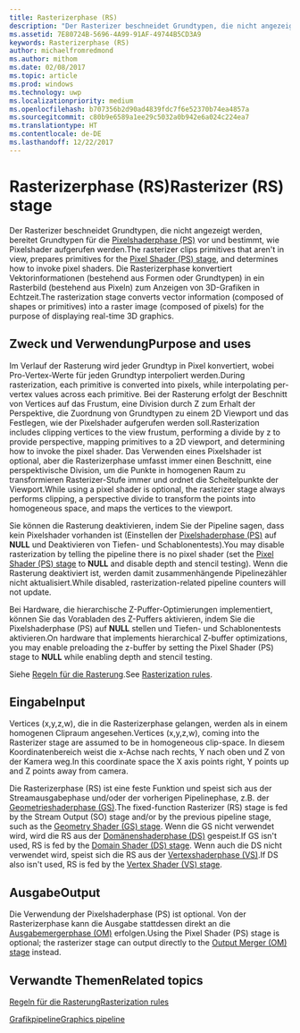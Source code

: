 ```yaml
---
title: Rasterizerphase (RS)
description: "Der Rasterizer beschneidet Grundtypen, die nicht angezeigt werden, bereitet Grundtypen für die Pixelshaderphase (PS) vor und bestimmt, wie Pixelshader aufgerufen werden."
ms.assetid: 7E80724B-5696-4A99-91AF-49744B5CD3A9
keywords: Rasterizerphase (RS)
author: michaelfromredmond
ms.author: mithom
ms.date: 02/08/2017
ms.topic: article
ms.prod: windows
ms.technology: uwp
ms.localizationpriority: medium
ms.openlocfilehash: b707356b2d90ad4839fdc7f6e52370b74ea4857a
ms.sourcegitcommit: c80b9e6589a1ee29c5032a0b942e6a024c224ea7
ms.translationtype: HT
ms.contentlocale: de-DE
ms.lasthandoff: 12/22/2017
---
```

# <a name="rasterizer-rs-stage"></a><span data-ttu-id="3b24b-104">Rasterizerphase (RS)</span><span class="sxs-lookup"><span data-stu-id="3b24b-104">Rasterizer (RS) stage</span></span>


<span data-ttu-id="3b24b-105">Der Rasterizer beschneidet Grundtypen, die nicht angezeigt werden, bereitet Grundtypen für die [Pixelshaderphase (PS)](pixel-shader-stage--ps-.md) vor und bestimmt, wie Pixelshader aufgerufen werden.</span><span class="sxs-lookup"><span data-stu-id="3b24b-105">The rasterizer clips primitives that aren't in view, prepares primitives for the [Pixel Shader (PS) stage](pixel-shader-stage--ps-.md), and determines how to invoke pixel shaders.</span></span> <span data-ttu-id="3b24b-106">Die Rasterizerphase konvertiert Vektorinformationen (bestehend aus Formen oder Grundtypen) in ein Rasterbild (bestehend aus Pixeln) zum Anzeigen von 3D-Grafiken in Echtzeit.</span><span class="sxs-lookup"><span data-stu-id="3b24b-106">The rasterization stage converts vector information (composed of shapes or primitives) into a raster image (composed of pixels) for the purpose of displaying real-time 3D graphics.</span></span>

## <a name="span-idpurposeandusesspanspan-idpurposeandusesspanspan-idpurposeandusesspanpurpose-and-uses"></a><span data-ttu-id="3b24b-107"><span id="Purpose_and_uses"></span><span id="purpose_and_uses"></span><span id="PURPOSE_AND_USES"></span>Zweck und Verwendung</span><span class="sxs-lookup"><span data-stu-id="3b24b-107"><span id="Purpose_and_uses"></span><span id="purpose_and_uses"></span><span id="PURPOSE_AND_USES"></span>Purpose and uses</span></span>


<span data-ttu-id="3b24b-108">Im Verlauf der Rasterung wird jeder Grundtyp in Pixel konvertiert, wobei Pro-Vertex-Werte für jeden Grundtyp interpoliert werden.</span><span class="sxs-lookup"><span data-stu-id="3b24b-108">During rasterization, each primitive is converted into pixels, while interpolating per-vertex values across each primitive.</span></span> <span data-ttu-id="3b24b-109">Bei der Rasterung erfolgt der Beschnitt von Vertices auf das Frustum, eine Division durch Z zum Erhalt der Perspektive, die Zuordnung von Grundtypen zu einem 2D Viewport und das Festlegen, wie der Pixelshader aufgerufen werden soll.</span><span class="sxs-lookup"><span data-stu-id="3b24b-109">Rasterization includes clipping vertices to the view frustum, performing a divide by z to provide perspective, mapping primitives to a 2D viewport, and determining how to invoke the pixel shader.</span></span> <span data-ttu-id="3b24b-110">Das Verwenden eines Pixelshader ist optional, aber die Rasterizerphase umfasst immer einen Beschnitt, eine perspektivische Division, um die Punkte in homogenen Raum zu transformieren Rasterizer-Stufe immer und ordnet die Scheitelpunkte der Viewport.</span><span class="sxs-lookup"><span data-stu-id="3b24b-110">While using a pixel shader is optional, the rasterizer stage always performs clipping, a perspective divide to transform the points into homogeneous space, and maps the vertices to the viewport.</span></span>

<span data-ttu-id="3b24b-111">Sie können die Rasterung deaktivieren, indem Sie der Pipeline sagen, dass kein Pixelshader vorhanden ist (Einstellen der [Pixelshaderphase (PS)](pixel-shader-stage--ps-.md) auf **NULL** und Deaktivieren von Tiefen- und Schablonentests).</span><span class="sxs-lookup"><span data-stu-id="3b24b-111">You may disable rasterization by telling the pipeline there is no pixel shader (set the [Pixel Shader (PS) stage](pixel-shader-stage--ps-.md) to **NULL** and disable depth and stencil testing).</span></span> <span data-ttu-id="3b24b-112">Wenn die Rasterung deaktiviert ist, werden damit zusammenhängende Pipelinezähler nicht aktualisiert.</span><span class="sxs-lookup"><span data-stu-id="3b24b-112">While disabled, rasterization-related pipeline counters will not update.</span></span>

<span data-ttu-id="3b24b-113">Bei Hardware, die hierarchische Z-Puffer-Optimierungen implementiert, können Sie das Vorabladen des Z-Puffers aktivieren, indem Sie die Pixelshaderphase (PS) auf **NULL** stellen und Tiefen- und Schablonentests aktivieren.</span><span class="sxs-lookup"><span data-stu-id="3b24b-113">On hardware that implements hierarchical Z-buffer optimizations, you may enable preloading the z-buffer by setting the Pixel Shader (PS) stage to **NULL** while enabling depth and stencil testing.</span></span>

<span data-ttu-id="3b24b-114">Siehe [Regeln für die Rasterung](rasterization-rules.md).</span><span class="sxs-lookup"><span data-stu-id="3b24b-114">See [Rasterization rules](rasterization-rules.md).</span></span>

## <a name="span-idinputspanspan-idinputspanspan-idinputspaninput"></a><span data-ttu-id="3b24b-115"><span id="Input"></span><span id="input"></span><span id="INPUT"></span>Eingabe</span><span class="sxs-lookup"><span data-stu-id="3b24b-115"><span id="Input"></span><span id="input"></span><span id="INPUT"></span>Input</span></span>


<span data-ttu-id="3b24b-116">Vertices (x,y,z,w), die in die Rasterizerphase gelangen, werden als in einem homogenen Clipraum angesehen.</span><span class="sxs-lookup"><span data-stu-id="3b24b-116">Vertices (x,y,z,w), coming into the Rasterizer stage are assumed to be in homogeneous clip-space.</span></span> <span data-ttu-id="3b24b-117">In diesem Koordinatenbereich weist die x-Achse nach rechts, Y nach oben und Z von der Kamera weg.</span><span class="sxs-lookup"><span data-stu-id="3b24b-117">In this coordinate space the X axis points right, Y points up and Z points away from camera.</span></span>

<span data-ttu-id="3b24b-118">Die Rasterizerphase (RS) ist eine feste Funktion und speist sich aus der Streamausgabephase und/oder der vorherigen Pipelinephase, z.B. der [Geometrieshaderphase (GS)](geometry-shader-stage--gs-.md).</span><span class="sxs-lookup"><span data-stu-id="3b24b-118">The fixed-function Rasterizer (RS) stage is fed by the Stream Output (SO) stage and/or by the previous pipeline stage, such as the [Geometry Shader (GS) stage](geometry-shader-stage--gs-.md).</span></span> <span data-ttu-id="3b24b-119">Wenn die GS nicht verwendet wird, wird die RS aus der [Domänenshaderphase (DS)](domain-shader-stage--ds-.md) gespeist.</span><span class="sxs-lookup"><span data-stu-id="3b24b-119">If GS isn't used, RS is fed by the [Domain Shader (DS) stage](domain-shader-stage--ds-.md).</span></span> <span data-ttu-id="3b24b-120">Wenn auch die DS nicht verwendet wird, speist sich die RS aus der [Vertexshaderphase (VS)](vertex-shader-stage--vs-.md).</span><span class="sxs-lookup"><span data-stu-id="3b24b-120">If DS also isn't used, RS is fed by the [Vertex Shader (VS) stage](vertex-shader-stage--vs-.md).</span></span>

## <a name="span-idoutputspanspan-idoutputspanspan-idoutputspanoutput"></a><span data-ttu-id="3b24b-121"><span id="Output"></span><span id="output"></span><span id="OUTPUT"></span>Ausgabe</span><span class="sxs-lookup"><span data-stu-id="3b24b-121"><span id="Output"></span><span id="output"></span><span id="OUTPUT"></span>Output</span></span>


<span data-ttu-id="3b24b-122">Die Verwendung der Pixelshaderphase (PS) ist optional. Von der Rasterizerphase kann die Ausgabe stattdessen direkt an die [Ausgabemergerphase (OM)](output-merger-stage--om-.md) erfolgen.</span><span class="sxs-lookup"><span data-stu-id="3b24b-122">Using the Pixel Shader (PS) stage is optional; the rasterizer stage can output directly to the [Output Merger (OM) stage](output-merger-stage--om-.md) instead.</span></span>

## <a name="span-idrelated-topicsspanrelated-topics"></a><span data-ttu-id="3b24b-123"><span id="related-topics"></span>Verwandte Themen</span><span class="sxs-lookup"><span data-stu-id="3b24b-123"><span id="related-topics"></span>Related topics</span></span>


[<span data-ttu-id="3b24b-124">Regeln für die Rasterung</span><span class="sxs-lookup"><span data-stu-id="3b24b-124">Rasterization rules</span></span>](rasterization-rules.md)

[<span data-ttu-id="3b24b-125">Grafikpipeline</span><span class="sxs-lookup"><span data-stu-id="3b24b-125">Graphics pipeline</span></span>](graphics-pipeline.md)

 

 




